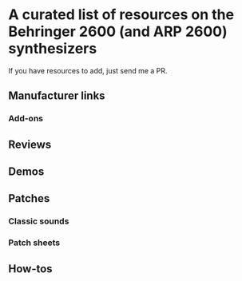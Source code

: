 # A curated list of resources on the Behringer 2600 (and ARP 2600) synthesizers

If you have resources to add, just send me a PR.

## Manufacturer links

### Add-ons

## Reviews


## Demos


## Patches


### Classic sounds

### Patch sheets



## How-tos



